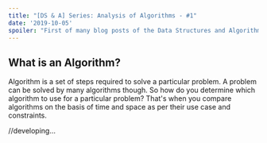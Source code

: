 ```yaml
---
title: "[DS & A] Series: Analysis of Algorithms - #1"
date: '2019-10-05'
spoiler: "First of many blog posts of the Data Structures and Algorithms series."
---
```


## What is an Algorithm? 

Algorithm is a set of steps required to solve a particular problem. A problem can be solved by many algorithms though. So how do you determine which algorithm to use for a particular problem? That's when you compare algorithms on the basis of time and space as per their use case and constraints. 

//developing...